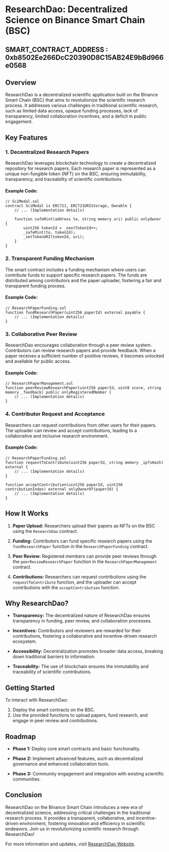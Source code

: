 # ResearchDao: Decentralized Science on Binance Smart Chain (BSC)

## SMART_CONTRACT_ADDRESS : 0xb8502Ee266DcC20390D8C15AB24E9bBd966e0568

## Overview

ResearchDao is a decentralized scientific application built on the Binance Smart Chain (BSC) that aims to revolutionize the scientific research process. It addresses various challenges in traditional scientific research, such as limited data access, opaque funding processes, lack of transparency, limited collaboration incentives, and a deficit in public engagement.

## Key Features

### 1. **Decentralized Research Papers**

ResearchDao leverages blockchain technology to create a decentralized repository for research papers. Each research paper is represented as a unique non-fungible token (NFT) on the BSC, ensuring immutability, transparency, and traceability of scientific contributions.

#### Example Code:

```solidity
// SciMedal.sol
contract SciMedal is ERC721, ERC721URIStorage, Ownable {
    // ... (Implementation details)

    function safeMint(address to, string memory uri) public onlyOwner {
        uint256 tokenId = _nextTokenId++;
        _safeMint(to, tokenId);
        _setTokenURI(tokenId, uri);
    }
}
```

### 2. **Transparent Funding Mechanism**

The smart contract includes a funding mechanism where users can contribute funds to support specific research papers. The funds are distributed among contributors and the paper uploader, fostering a fair and transparent funding process.

#### Example Code:

```solidity
// ResearchPaperFunding.sol
function fundResearchPaper(uint256 paperId) external payable {
    // ... (Implementation details)
}
```

### 3. **Collaborative Peer Review**

ResearchDao encourages collaboration through a peer review system. Contributors can review research papers and provide feedback. When a paper receives a sufficient number of positive reviews, it becomes unlocked and available for public access.

#### Example Code:

```solidity
// ResearchPaperManagement.sol
function peerReviewResearchPaper(uint256 paperId, uint8 score, string memory _feedback) public onlyRegisteredMember {
    // ... (Implementation details)
}
```

### 4. **Contributor Request and Acceptance**

Researchers can request contributions from other users for their papers. The uploader can review and accept contributions, leading to a collaborative and inclusive research environment.

#### Example Code:

```solidity
// ResearchPaperFunding.sol
function requestToContribute(uint256 paperId, string memory _ipfsHash) external {
    // ... (Implementation details)
}

function acceptContribution(uint256 paperId, uint256 contributionIndex) external onlyOwnerOf(paperId) {
    // ... (Implementation details)
}
```

## How It Works

1. **Paper Upload:** Researchers upload their papers as NFTs on the BSC using the `ResearchDao` contract.

2. **Funding:** Contributors can fund specific research papers using the `fundResearchPaper` function in the `ResearchPaperFunding` contract.

3. **Peer Review:** Registered members can provide peer reviews through the `peerReviewResearchPaper` function in the `ResearchPaperManagement` contract.

4. **Contributions:** Researchers can request contributions using the `requestToContribute` function, and the uploader can accept contributions with the `acceptContribution` function.

## Why ResearchDao?

- **Transparency:** The decentralized nature of ResearchDao ensures transparency in funding, peer review, and collaboration processes.
  
- **Incentives:** Contributors and reviewers are rewarded for their contributions, fostering a collaborative and incentive-driven research ecosystem.

- **Accessibility:** Decentralization promotes broader data access, breaking down traditional barriers to information.

- **Traceability:** The use of blockchain ensures the immutability and traceability of scientific contributions.

## Getting Started

To interact with ResearchDao:

1. Deploy the smart contracts on the BSC.
2. Use the provided functions to upload papers, fund research, and engage in peer review and contributions.

## Roadmap

- **Phase 1:** Deploy core smart contracts and basic functionality.
  
- **Phase 2:** Implement advanced features, such as decentralized governance and enhanced collaboration tools.

- **Phase 3:** Community engagement and integration with existing scientific communities.

## Conclusion

ResearchDao on the Binance Smart Chain introduces a new era of decentralized science, addressing critical challenges in the traditional research process. It provides a transparent, collaborative, and incentive-driven environment, fostering innovation and efficiency in scientific endeavors. Join us in revolutionizing scientific research through ResearchDao!

For more information and updates, visit [ResearchDao Website](https://www.ResearchDao.org).